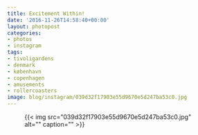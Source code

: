 ```yaml
---
title: Excitement Within!
date: '2016-11-26T14:58:40+00:00'
layout: photopost
categories:
- photos
- instagram
tags:
- tivoligardens
- denmark
- københavn
- copenhagen
- amusements
- rollercoasters
image: blog/instagram/039d32f17903e55d9670e5d247ba53c0.jpg
---
```


<figure class="photo photo--square">
  {{< img src="039d32f17903e55d9670e5d247ba53c0.jpg" alt="" caption="" >}}

</figure>



